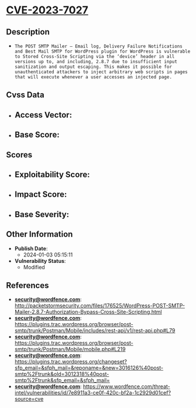 
# [CVE-2023-7027](http://packetstormsecurity.com/files/176525/WordPress-POST-SMTP-Mailer-2.8.7-Authorization-Bypass-Cross-Site-Scripting.html)

## Description

- `The POST SMTP Mailer – Email log, Delivery Failure Notifications and Best Mail SMTP for WordPress plugin for WordPress is vulnerable to Stored Cross-Site Scripting via the ‘device’ header in all versions up to, and including, 2.8.7 due to insufficient input sanitization and output escaping. This makes it possible for unauthenticated attackers to inject arbitrary web scripts in pages that will execute whenever a user accesses an injected page.`

## Cvss Data

- **Access Vector**:
  - 
- **Base Score**:
  - 

## Scores

- **Exploitability Score**:
  - 
- **Impact Score**:
  - 
- **Base Severity**:
  - 

## Other Information

- **Publish Date**:
  - 2024-01-03 05:15:11
- **Vulnerability Status**:
  - Modified

## References

- **security@wordfence.com**: http://packetstormsecurity.com/files/176525/WordPress-POST-SMTP-Mailer-2.8.7-Authorization-Bypass-Cross-Site-Scripting.html
- **security@wordfence.com**: https://plugins.trac.wordpress.org/browser/post-smtp/trunk/Postman/Mobile/includes/rest-api/v1/rest-api.php#L79
- **security@wordfence.com**: https://plugins.trac.wordpress.org/browser/post-smtp/trunk/Postman/Mobile/mobile.php#L219
- **security@wordfence.com**: https://plugins.trac.wordpress.org/changeset?sfp_email=&sfph_mail=&reponame=&new=3016126%40post-smtp%2Ftrunk&old=3012318%40post-smtp%2Ftrunk&sfp_email=&sfph_mail=
- **security@wordfence.com**: https://www.wordfence.com/threat-intel/vulnerabilities/id/7e8911a3-ce0f-420c-bf2a-1c2929d01cef?source=cve
